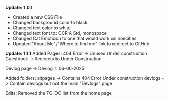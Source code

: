 **Update: 1.0.1**
* Created a new CSS File
* Changed background color to black
* Changed text color to white
* Changed text font to: OCR A Std, monospace
* Changed Cat Emoticon to one that would work on noecities
* Updated "About Me"/"Where to find me" link to redirect to GitHub

**Update: 1.1.1**
Added Pages:
404 Error -> Unused
Under construction
Guestbook -> Redirects to Under Construction

Devlog page
-> Devlog 1: 06-06-2025 

Added folders:
altpages -> Contains 404 Error Under construction
devlogs -> Contain devlogs but not the main "Devlogs" page

Edits:
Removed the TO-DO list from the home page
